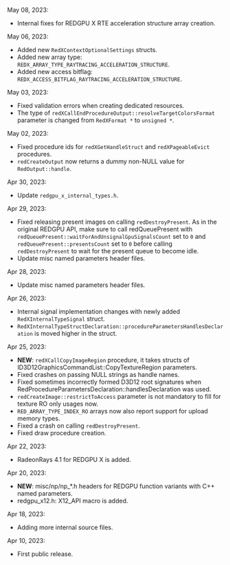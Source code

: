 May 08, 2023:

  * Internal fixes for REDGPU X RTE acceleration structure array creation.

May 06, 2023:

  * Added new `RedXContextOptionalSettings` structs.
  * Added new array type: `REDX_ARRAY_TYPE_RAYTRACING_ACCELERATION_STRUCTURE`.
  * Added new access bitflag: `REDX_ACCESS_BITFLAG_RAYTRACING_ACCELERATION_STRUCTURE`.

May 03, 2023:

  * Fixed validation errors when creating dedicated resources.
  * The type of `redXCallEndProcedureOutput::resolveTargetColorsFormat` parameter is changed from `RedXFormat *` to `unsigned *`.

May 02, 2023:

  * Fixed procedure ids for `redXGetHandleStruct` and `redXPageableEvict` procedures.
  * `redCreateOutput` now returns a dummy non-NULL value for `RedOutput::handle`.

Apr 30, 2023:

  * Update `redgpu_x_internal_types.h`.

Apr 29, 2023:

  * Fixed releasing present images on calling `redDestroyPresent`. As in the original REDGPU API, make sure to call redQueuePresent with `redQueuePresent::waitForAndUnsignalGpuSignalsCount` set to `0` and `redQueuePresent::presentsCount` set to `0` before calling `redDestroyPresent` to wait for the present queue to become idle.
  * Update misc named parameters header files.

Apr 28, 2023:

  * Update misc named parameters header files.

Apr 26, 2023:

  * Internal signal implementation changes with newly added `RedXInternalTypeSignal` struct.
  * `RedXInternalTypeStructDeclaration::procedureParametersHandlesDeclaration` is moved higher in the struct.

Apr 25, 2023:

  * **NEW**: `redXCallCopyImageRegion` procedure, it takes structs of ID3D12GraphicsCommandList::CopyTextureRegion parameters.
  * Fixed crashes on passing NULL strings as handle names.
  * Fixed sometimes incorrectly formed D3D12 root signatures when RedProcedureParametersDeclaration::handlesDeclaration was used.
  * `redCreateImage::restrictToAccess` parameter is not mandatory to fill for texture RO only usages now.
  * `RED_ARRAY_TYPE_INDEX_RO` arrays now also report support for upload memory types.
  * Fixed a crash on calling `redDestroyPresent`.
  * Fixed draw procedure creation.

Apr 22, 2023:

  * RadeonRays 4.1 for REDGPU X is added.

Apr 20, 2023:

  * **NEW**: misc/np/np_*.h headers for REDGPU function variants with C++ named parameters.
  * redgpu_x12.h: X12_API macro is added.

Apr 18, 2023:

  * Adding more internal source files.

Apr 10, 2023:

  * First public release.
